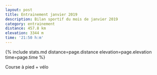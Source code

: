 ```yaml
---
layout: post
title: Entrainement janvier 2019
description: Bilan sportif du mois de janvier 2019
category: entrainement
distance: 457.8 km
elevation: 3344 m
time: '21:50 h:m'
---
```


{%
  include stats.md
  distance=page.distance
  elevation=page.elevation
  time=page.time
%}

Course à pied + vélo

<!--
vim:spell spelllang=fr
-->
